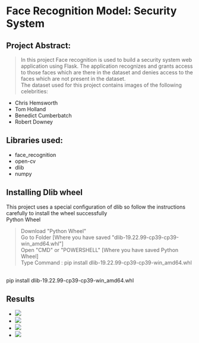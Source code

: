 # Face Recognition Model: Security System
## Project Abstract:
> In this project Face recognition is used to build a security system web application using Flask.
> The application recognizes and grants access to those faces which are there in the dataset and denies access to the faces which are not present in the dataset.
>  <br/>
> The dataset used for this project contains images of the following celebrities:
- Chris Hemsworth
- Tom Holland
- Benedict Cumberbatch
- Robert Downey

## Libraries used:
- face_recognition
- open-cv
- dlib
- numpy

## Installing Dlib wheel
This project uses a special configuration of dlib so follow the instructions carefully to install the wheel successfully
 <br/>
Python Wheel
 <br/>
> Download "Python Wheel"
>  <br/>
> Go to Folder [Where you have saved "dlib-19.22.99-cp39-cp39-win_amd64.whl"]
>  <br/>
> Open "CMD" or "POWERSHELL" [Where you have saved Python Wheel] 
>  <br/>
> Type Command : pip install dlib-19.22.99-cp39-cp39-win_amd64.whl
 <br/>
pip install dlib-19.22.99-cp39-cp39-win_amd64.whl

## Results
- ![](https://i.postimg.cc/DZKmZbXW/access-granted-robert-downey.jpg)
- ![](https://i.postimg.cc/xTG5TKNm/access-granted-chris-hemsworth.jpg)
- ![](https://i.postimg.cc/MZmfnttz/access-denied.jpg)
- ![](https://i.postimg.cc/mkBcdFZx/access-granted-tom-holland.jpg)
